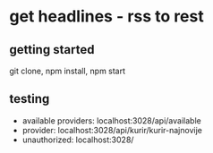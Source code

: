 # get headlines - rss to rest

## getting started

git clone, npm install, npm start

## testing

- available providers: localhost:3028/api/available
- provider: localhost:3028/api/kurir/kurir-najnovije
- unauthorized: localhost:3028/
